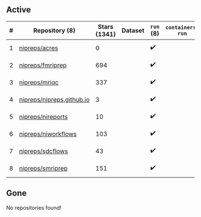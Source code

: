## Active
| # | Repository (8) | Stars (1341) | Dataset | `run` (8) | `containers-run` | Last Modified |
| --- | --- | --- | --- | --- | --- | --- |
| 1 | [nipreps/acres](https://github.com/nipreps/acres) | 0 |  | :heavy_check_mark: |  | 2025-09-24 13:01:19+00:00 |
| 2 | [nipreps/fmriprep](https://github.com/nipreps/fmriprep) | 694 |  | :heavy_check_mark: |  | 2025-09-26 20:40:51+00:00 |
| 3 | [nipreps/mriqc](https://github.com/nipreps/mriqc) | 337 |  | :heavy_check_mark: |  | 2025-09-08 09:18:54+00:00 |
| 4 | [nipreps/nipreps.github.io](https://github.com/nipreps/nipreps.github.io) | 3 |  | :heavy_check_mark: |  | 2025-09-22 03:04:14+00:00 |
| 5 | [nipreps/nireports](https://github.com/nipreps/nireports) | 10 |  | :heavy_check_mark: |  | 2025-09-30 01:00:28+00:00 |
| 6 | [nipreps/niworkflows](https://github.com/nipreps/niworkflows) | 103 |  | :heavy_check_mark: |  | 2025-09-26 14:16:06+00:00 |
| 7 | [nipreps/sdcflows](https://github.com/nipreps/sdcflows) | 43 |  | :heavy_check_mark: |  | 2025-10-06 22:39:30+00:00 |
| 8 | [nipreps/smriprep](https://github.com/nipreps/smriprep) | 151 |  | :heavy_check_mark: |  | 2025-10-01 20:13:06+00:00 |

## Gone
No repositories found!
